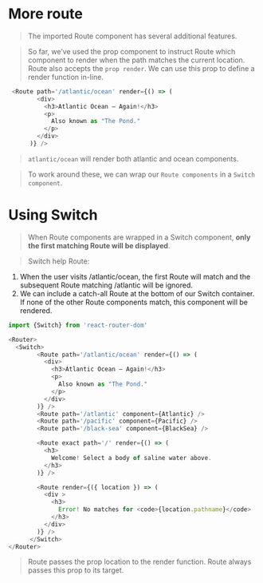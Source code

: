 # More route
> The imported Route component has several additional features.

> So far, we’ve used the prop component to instruct Route which component to render when the path matches the current location. 
> Route also accepts the `prop render`. We can use this prop to define a render function in-line.
```js
 <Route path='/atlantic/ocean' render={() => (
        <div>
          <h3>Atlantic Ocean — Again!</h3>
          <p>
            Also known as "The Pond."
          </p>
        </div>
      )} />
```

> `atlantic/ocean` will render both atlantic and ocean components. 

> To work around these, we can wrap our `Route components` in a `Switch component`. 

# Using Switch
> When Route components are wrapped in a Switch component, **only the first matching Route will be displayed**.

> Switch help Route:
1. When the user visits /atlantic/ocean, the first Route will match and the subsequent Route matching /atlantic will be ignored.
2. We can include a catch-all Route at the bottom of our Switch container. If none of the other Route components match, this component will be rendered.

```js
import {Switch} from 'react-router-dom'
```
```js
<Router>
  <Switch>
        <Route path='/atlantic/ocean' render={() => (
          <div>
            <h3>Atlantic Ocean — Again!</h3>
            <p>
              Also known as "The Pond."
            </p>
          </div>
        )} />
        <Route path='/atlantic' component={Atlantic} />
        <Route path='/pacific' component={Pacific} />
        <Route path='/black-sea' component={BlackSea} />

        <Route exact path='/' render={() => (
          <h3>
            Welcome! Select a body of saline water above.
          </h3>
        )} />

        <Route render={({ location }) => (
          <div >
            <h3>
              Error! No matches for <code>{location.pathname}</code>
            </h3>
          </div>
        )} />
      </Switch>
</Router>
```

> Route passes the prop location to the render function. Route always passes this prop to its target.